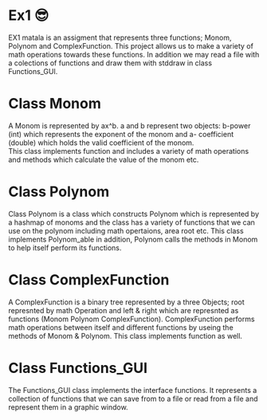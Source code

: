 # Ex1 :sunglasses:
EX1 matala is an assigment that represents three functions; Monom, Polynom and ComplexFunction.
This project allows us to make a variety of math operations towards these functions. 
In addition we may read a file with a colections of functions and draw them with stddraw in class Functions_GUI.

# Class Monom
A Monom is represented by ax^b. a and b represent two objects: b-power (int) which represents the exponent of the monom and a- coefficient (double) which holds the valid coefficient of the monom.  
This class implements function and includes a variety of math operations and methods which calculate the value of the monom etc. 
# Class Polynom
Class Polynom is a class which constructs Polynom which is represented by a hashmap of monoms and the class has a variety of functions that we can use on the polynom including math opertaions, area root etc. 
This class implements Polynom_able in addition, Polynom calls the methods in Monom to help itself perform its functions. 

# Class ComplexFunction
A ComplexFunction is a binary tree represented by a three Objects; root represnted by math Operation and left & right which are represnted as functions (Monom Polynom ComplexFunction). ComplexFunction performs math operations between itself and different functions by useing the methods of Monom & Polynom.
This class implements function as well.

# Class Functions_GUI
The Functions_GUI class implements the interface functions. It represents a collection of functions that we can save from to a file or read from a file and represent them in a graphic window. 

